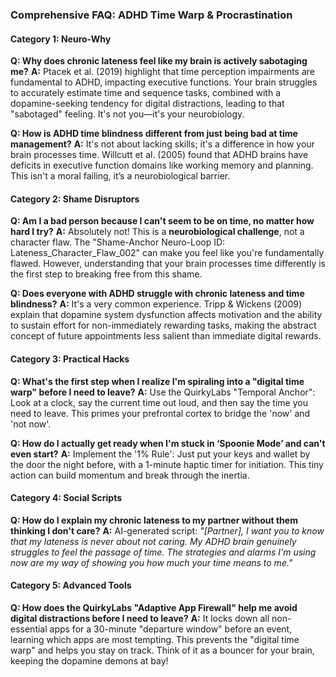 ### **Comprehensive FAQ: ADHD Time Warp & Procrastination**

#### **Category 1: Neuro-Why**
**Q: Why does chronic lateness feel like my brain is actively sabotaging me?**
**A:** Ptacek et al. (2019) highlight that time perception impairments are fundamental to ADHD, impacting executive functions. Your brain struggles to accurately estimate time and sequence tasks, combined with a dopamine-seeking tendency for digital distractions, leading to that "sabotaged" feeling. It's not you—it's your neurobiology.

**Q: How is ADHD time blindness different from just being bad at time management?**
**A:** It's not about lacking skills; it's a difference in how your brain processes time. Willcutt et al. (2005) found that ADHD brains have deficits in executive function domains like working memory and planning. This isn't a moral failing, it’s a neurobiological barrier.

#### **Category 2: Shame Disruptors**
**Q: Am I a bad person because I can't seem to be on time, no matter how hard I try?**
**A:** Absolutely not! This is a **neurobiological challenge**, not a character flaw. The "Shame-Anchor Neuro-Loop ID: Lateness_Character_Flaw_002" can make you feel like you're fundamentally flawed. However, understanding that your brain processes time differently is the first step to breaking free from this shame.

**Q: Does everyone with ADHD struggle with chronic lateness and time blindness?**
**A:** It's a very common experience. Tripp & Wickens (2009) explain that dopamine system dysfunction affects motivation and the ability to sustain effort for non-immediately rewarding tasks, making the abstract concept of future appointments less salient than immediate digital rewards.

#### **Category 3: Practical Hacks**
**Q: What's the first step when I realize I'm spiraling into a "digital time warp" before I need to leave?**
**A:** Use the QuirkyLabs "Temporal Anchor": Look at a clock, say the current time out loud, and then say the time you need to leave. This primes your prefrontal cortex to bridge the 'now' and 'not now'.

**Q: How do I actually get ready when I'm stuck in ‘Spoonie Mode’ and can't even start?**
**A:** Implement the '1% Rule': Just put your keys and wallet by the door the night before, with a 1-minute haptic timer for initiation. This tiny action can build momentum and break through the inertia.

#### **Category 4: Social Scripts**
**Q: How do I explain my chronic lateness to my partner without them thinking I don't care?**
**A:** AI-generated script: *"[Partner], I want you to know that my lateness is never about not caring. My ADHD brain genuinely struggles to feel the passage of time. The strategies and alarms I'm using now are my way of showing you how much your time means to me."*

#### **Category 5: Advanced Tools**
**Q: How does the QuirkyLabs "Adaptive App Firewall" help me avoid digital distractions before I need to leave?**
**A:** It locks down all non-essential apps for a 30-minute "departure window" before an event, learning which apps are most tempting. This prevents the "digital time warp" and helps you stay on track. Think of it as a bouncer for your brain, keeping the dopamine demons at bay!